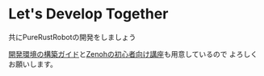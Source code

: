 # Let's Develop Together
共にPureRustRobotの開発をしましょう

[開発環境の構築ガイド](./develop_environment_guilde.md)と[Zenohの初心者向け講座](./StartZenoh.md)も用意しているので
よろしくお願いします。